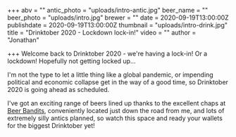 +++
abv = ""
antic_photo = "uploads/intro-antic.jpg"
beer_name = ""
beer_photo = "uploads/intro.jpg"
brewer = ""
date = 2020-09-19T13:00:00Z
publishdate = 2020-09-19T13:00:00Z
thumbnail = "uploads/intro-drink.jpg"
title = "Drinktober 2020 - Lockdown lock-in!"
video = ""
author = "Jonathan"
 
+++
Welcome back to Drinktober 2020 - we're having a lock-in! Or a lockdown! Hopefully not getting locked up...

I'm not the type to let a little thing like a global pandemic, or impending political and economic collapse get in the way of a good time, so Drinktober 2020 is going ahead as scheduled.

I've got an exciting range of beers lined up thanks to the excellent chaps at [Beer Bandits](https://www.beerbandits.co.uk/), conveniently located just down the road from me, and lots of extremely silly antics planned, so watch this space and ready your wallets for the biggest Drinktober yet!